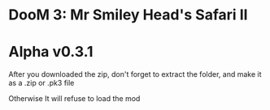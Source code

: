 # DooM 3: Mr Smiley Head's Safari II
# Alpha v0.3.1

After you downloaded the zip, don't forget to extract the folder, and make it as a .zip or .pk3 file

Otherwise It will refuse to load the mod

